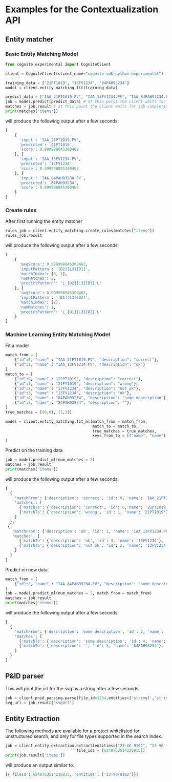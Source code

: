 
# Examples for the Contextualization API
## Entity matcher
### Basic Entity Matching Model
```python
from cognite.experimental import CogniteClient

client = CogniteClient(client_name="cognite-sdk-python-experimental")

training_data = ["21PT1019", "13FV1234", "84PAH93234"]
model = client.entity_matching.fit(training_data)

predict_data = ["IAA_21PT1019.PV", "IAA_13FV1234.PV", "IAA_84PAH93234.PV"]
job = model.predict(predict_data) # at this point the client waits for model fit completion
matches = job.result # at this point the client waits for job completion
print(matches['items'])
```
will produce the following output after a few seconds: 
```python
[
    {
      'input': 'IAA_21PT1019.PV',
      'predicted': '21PT1019',
      'score': 0.999998845300462
    }, {
      'input': 'IAA_13FV1234.PV',
      'predicted': '13FV1234',
      'score': 0.999998845300462
    }, {
      'input': 'IAA_84PAH93234.PV',
      'predicted': '84PAH93234',
      'score': 0.999998845300462
    }
]

```

### Create rules
After first running the entity matcher
```python
rules_job = client.entity_matching.create_rules(matches["items"])
rules_job.result
```
will produce the following output after a few seconds:
```python
[
    {
      'avgScore': 0.999998845300462,
      'inputPattern': '[D2][L3][D1]',
      'matchIndex': [0, 1],
      'numMatches': 2,
      'predictPattern': 'L_[D2][L3][D1].L'
    }, {
      'avgScore': 0.999998845300462,
      'inputPattern': '[D1][L3][D2]',
      'matchIndex': [2],
      'numMatches': 1,
      'predictPattern': 'L_[D1][L3][D2].L'
    }
]

```

### Machine Learning Entity Matching Model
Fit a model
```python
match_from = [
    {"id":0, "name" : "IAA_21PT1019.PV", "description": "correct"}, 
    {"id":1, "name" : "IAA_13FV1234.PV", "description": "ok"}
]
match_to = [
    {"id":0, "name" : "21PT1019", "description": "correct"}, 
    {"id":1, "name" : "21PT1019", "description": "wrong"}, 
    {"id":2, "name" : "13FV1234", "description": "not ok"},
    {"id":3, "name" : "13FV1234", "description": "ok"},
    {"id":4, "name" : "84PAH93234", "description": "some description"},
    {"id":5, "name" : "84PAH93234", "description": ""},
]
true_matches = [(0,0), (1,3)]

model = client.entity_matching.fit_ml(match_from = match_from,
                                      match_to = match_to,
                                      true_matches = true_matches,
                                      keys_from_to = [("name", "name"), ("description", "description")]
)
```
Predict on the training data
```python
job = model.predict_ml(num_matches = 2)
matches = job.result
print(matches["items"])
```
will produce the following output after a few seconds:
```python
[
  {
    'matchFrom': {'description': 'correct', 'id': 0, 'name': 'IAA_21PT1019.PV'},
    'matches': [
      {'matchTo': {'description': 'correct', 'id': 0,'name': '21PT1019'}, 'score': 0.9},
      {'matchTo': {'description': 'wrong', 'id': 1, 'name': '21PT1019'}, 'score': 0.0}
    ]
  },
 {
   'matchFrom': {'description': 'ok', 'id': 1, 'name': 'IAA_13FV1234.PV'},
   'matches': [
      {'matchTo': {'description': 'ok', 'id': 3, 'name': '13FV1234'}, 'score': 0.9},
      {'matchTo': {'description': 'not ok', 'id': 2, 'name': '13FV1234'}, 'score': 0.2}
    ]
  }
]
```
Predict on new data
```python
match_from = [
    {"id":2, "name" : "IAA_84PAH93234.PV", "description": "some description"},
]
job = model.predict_ml(num_matches = 2, match_from = match_from)
matches = job.result
print(matches["items"])
```
will produce the following output after a few seconds:
```python
[
  {
    'matchFrom': {'description': 'some description', 'id': 2, 'name': 'IAA_84PAH93234.PV'}, 
    'matches': [
      {'matchTo': {'description': 'some description', 'id': 4, 'name': '84PAH93234'}, 'score': 0.9}, 
      {'matchTo': {'description': '', 'id': 5, 'name': '84PAH93234'}, 'score': 0.0}
    ]
  }
]
```

## P&ID parser
This will print the url for the svg as a string after a few seconds.
```python
job = client.pnid_parsing.parse(file_id=1234,entities=['string1','string2'])
svg_url = job.result['svgUrl']
```

## Entity Extraction

The following methods are available for a project whitelisted for unstructured search, and only for file types supported in the search index. 
```python
job = client.entity_extraction.extract(entities=["23-VG-9102", "23-VG-1000-not-existing"], 
                               file_ids = [6240763514226915])
print(job.result['items'])
```

will produce an output similar to:
```python
[{'fileId': 6240763514226915, 'entities': ['23-VG-9102']}]
```
